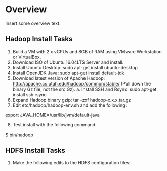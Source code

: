 # Overview

Insert some overview text.

## Hadoop Install Tasks

1. Build a VM with 2 x vCPUs and 8GB of RAM using VMware Workstation or VirtualBox.
2. Download ISO of Ubuntu 16.04LTS Server and install.
3. Install Ubuntu Desktop:  sudo apt-get install ubuntu-desktop
4. Install OpenJDK Java:  sudo apt-get install default-jdk
5. Download latest version of Apache Hadoop:  http://apache.cs.utah.edu/hadoop/common/stable/  (Pull down the binary Gz file, not the src Gz).
  a. Install SSH and Rsync:  sudo apt-get install ssh rsync
6. Expand Hadoop binary gzip:  tar -zxf hadoop-x.x.x.tar.gz
7. Edit etc/hadoop/hadoop-env.sh and add the following:

  export JAVA_HOME=/usr/lib/jvm/default-java
  
8. Test install with the following command:

  $ bin/hadoop
  
## HDFS Install Tasks

1. Make the following edits to the HDFS configuration files:

